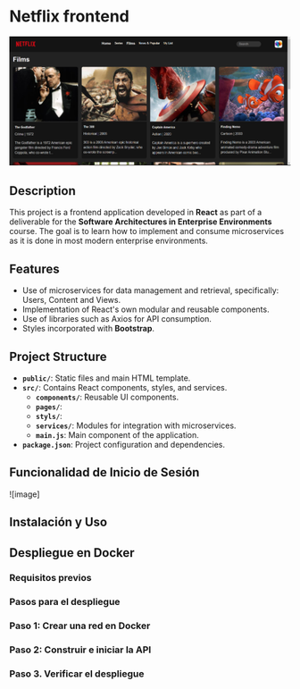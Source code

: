 # Netflix frontend
![image](/public/screenshotApp.png)


## Description
This project is a frontend application developed in **React** as part of a deliverable for the **Software Architectures
in Enterprise Environments** course. The goal is to learn how to implement and consume microservices as it is done in
most modern enterprise environments.

## Features
- Use of microservices for data management and retrieval, specifically: Users, Content and Views.
- Implementation of React's own modular and reusable components.
- Use of libraries such as Axios for API consumption.
- Styles incorporated with **Bootstrap**.

## Project Structure
- **`public/`**: Static files and main HTML template.
- **`src/`**: Contains React components, styles, and services.
    - **`components/`**: Reusable UI components.
    - **`pages/`**: 
    - **`styls/`**: 
    - **`services/`**: Modules for integration with microservices.
    - **`main.js`**: Main component of the application.
- **`package.json`**: Project configuration and dependencies.

## Funcionalidad de Inicio de Sesión

![image]

## Instalación y Uso



## Despliegue en Docker


### Requisitos previos

### Pasos para el despliegue

### Paso 1: Crear una red en Docker


### Paso 2: Construir e iniciar la API


### Paso 3. Verificar el despliegue

